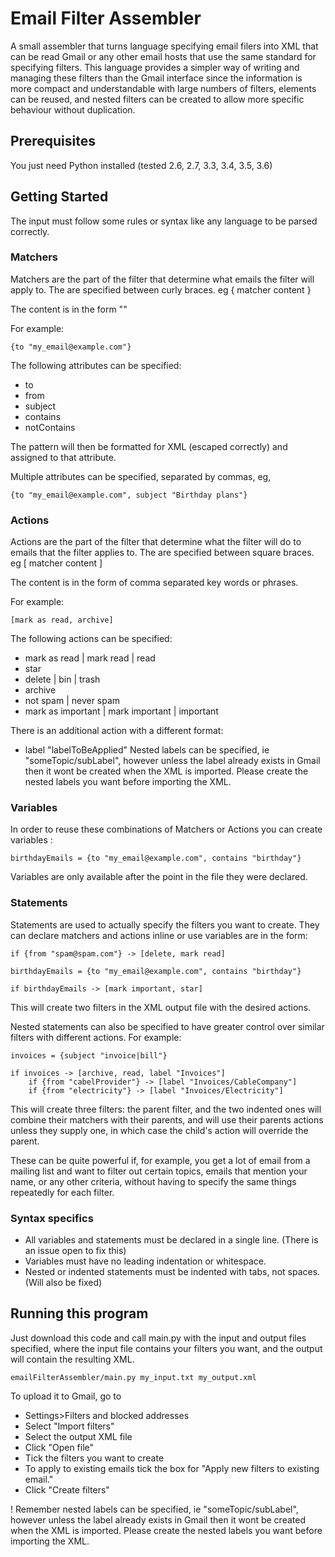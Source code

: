 # Email Filter Assembler

A small assembler that turns language specifying email filers into XML that can be read Gmail
or any other email hosts that use the same standard for specifying filters. 
This language provides a simpler way of writing and managing these filters than the 
Gmail interface since the information is more compact and understandable with 
large numbers of filters, elements can be reused, and nested filters can be created to 
allow more specific behaviour without duplication.


## Prerequisites

You just need Python installed (tested 2.6, 2.7, 3.3, 3.4, 3.5, 3.6)

## Getting Started

The input must follow some rules or syntax like any language to be parsed correctly.

### Matchers

Matchers are the part of the filter that determine what emails the filter will apply to.
The are specified between curly braces. eg { matcher content }

The content is in the form <attribute> "<pattern>"

For example:
``` 
{to "my_email@example.com"}
```
The following attributes can be specified:
* to
* from
* subject
* contains
* notContains

The pattern will then be formatted for XML (escaped correctly) and assigned to that
attribute.

Multiple attributes can be specified, separated by commas, eg,
```
{to "my_email@example.com", subject "Birthday plans"}
```

### Actions

Actions are the part of the filter that determine what the filter will do to emails 
that the filter applies to.
The are specified between square braces. eg [ matcher content ]

The content is in the form of comma separated key words or phrases.

For example:
``` 
[mark as read, archive]
```
The following actions can be specified:
* mark as read | mark read | read
* star
* delete | bin | trash
* archive
* not spam | never spam
* mark as important | mark important | important

There is an additional action with a different format:
* label "labelToBeApplied"
Nested labels can be specified, ie "someTopic/subLabel", however unless the label already
exists in Gmail then it wont be created when the XML is imported. Please create the nested
labels you want before importing the XML.

### Variables

In order to reuse these combinations of Matchers or Actions you can create variables :
```
birthdayEmails = {to "my_email@example.com", contains "birthday"}
```
Variables are only available after the point in the file they were declared.

### Statements

Statements are used to actually specify the filters you want to create. 
They can declare matchers and actions inline or use variables are in the form:
```
if {from "spam@spam.com"} -> [delete, mark read]

birthdayEmails = {to "my_email@example.com", contains "birthday"}

if birthdayEmails -> [mark important, star]
```
This will create two filters in the XML output file with the desired actions.

Nested statements can also be specified to have greater control over similar filters
with different actions. For example:
```
invoices = {subject "invoice|bill"}

if invoices -> [archive, read, label "Invoices"]
	if {from "cabelProvider"} -> [label "Invoices/CableCompany"]
	if {from "electricity"} -> [label "Invoices/Electricity"]
```
This will create three filters: the parent filter, and the two indented ones will combine 
their matchers with their parents, and will use their parents actions unless they 
supply one, in which case the child's action will override the parent.

These can be quite powerful if, for example, you get a lot of email from a mailing list
and want to filter out certain topics, emails that mention your name, or any other criteria, 
without having to specify the same things repeatedly for each filter. 

### Syntax specifics
* All variables and statements must be declared in a single line. (There is an issue open
to fix this)
* Variables must have no leading indentation or whitespace.
* Nested or indented statements must be indented with tabs, not spaces. (Will also be fixed) 

## Running this program

Just download this code and call main.py with the input and output files specified, where
the input file contains your filters you want, and the output will contain the resulting
XML.

```
emailFilterAssembler/main.py my_input.txt my_output.xml
```

To upload it to Gmail, go to 
* Settings>Filters and blocked addresses
* Select "Import filters"
* Select the output XML file
* Click "Open file"
* Tick the filters you want to create
* To apply to existing emails tick the box for "Apply new filters to existing email."
* Click "Create filters"

! Remember nested labels can be specified, ie "someTopic/subLabel", however 
unless the label already exists in Gmail then it wont be created when the XML 
is imported. Please create the nested labels you want before importing the XML.